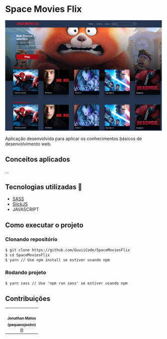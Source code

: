 # Space Movies Flix

![image](screen.PNG)

Aplicação desenvolvida para aplicar os conhecimentos básicos de desenvolvimento web.

## Conceitos aplicados

...

## Tecnologias utilizadas 📝

- [SASS](https://sass-lang.com/)
- [SlickJS](https://kenwheeler.github.io/slick/)
- JAVASCRIPT

## Como executar o projeto

### Clonando repositório

```shell
$ git clone https://github.com/GuuiiCode/SpaceMoviesFlix
$ cd SpaceMoviesFlix
$ yarn // Use npm install se estiver usando npm
```

### Rodando projeto

```
$ yarn sass // Use 'npm run sass' se estiver usando npm
```

## Contribuições

<table>
    <tr>
        <td align="center">
            <a href="https://kentcdodds.com">
                <img src="https://github.com/pequenojoohn.png" width="100px;" alt="" /><br /><sub><b>Jonathan Matos</br>(pequenojoohn)</b></sub></a><br />
                <a href="https://jonathan-matos.netlify.app/" title="github">🌐</a>
        </td>
    </tr>
</table>
